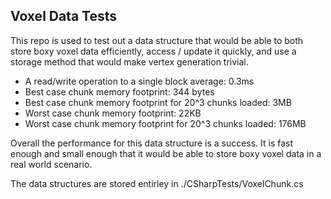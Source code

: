 ## Voxel Data Tests

This repo is used to test out a data structure that would be able to both store boxy voxel data efficiently, access / update it quickly, and use a storage method that would make vertex generation trivial.

-   A read/write operation to a single block average: 0.3ms
-   Best case chunk memory footprint: 344 bytes
-   Best case chunk memory footprint for 20^3 chunks loaded: 3MB
-   Worst case chunk memory footprint: 22KB
-   Worst case chunk memory footprint for 20^3 chunks loaded: 176MB

Overall the performance for this data structure is a success. It is fast enough and small enough that it would be able to store boxy voxel data in a real world scenario.

The data structures are stored entirley in ./CSharpTests/VoxelChunk.cs
